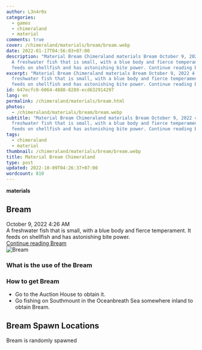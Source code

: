```yaml
---
author: L3n4r0x
categories:
  - games
  - chimeraland
  - material
comments: true
cover: /chimeraland/materials/bream/bream.webp
date: 2022-01-17T04:56:03+07:00
description: "Material Bream Chimeraland materials Bream October 9, 2022 4:26 AM
  A freshwater fish that is small, with a blue body and fierce temperament. It
  feeds on shellfish and has astonishing bite power. Continue reading Bream "
excerpt: "Material Bream Chimeraland materials Bream October 9, 2022 4:26 AM A
  freshwater fish that is small, with a blue body and fierce temperament. It
  feeds on shellfish and has astonishing bite power. Continue reading Bream "
id: 647ecfc0-6064-4888-8289-ecd632914297
lang: en
permalink: /chimeraland/materials/bream.html
photos:
  - /chimeraland/materials/bream/bream.webp
subtitle: "Material Bream Chimeraland materials Bream October 9, 2022 4:26 AM A
  freshwater fish that is small, with a blue body and fierce temperament. It
  feeds on shellfish and has astonishing bite power. Continue reading Bream "
tags:
  - chimeraland
  - material
thumbnail: /chimeraland/materials/bream/bream.webp
title: Material Bream Chimeraland
type: post
updated: 2022-10-09T04:26:37+07:00
wordcount: 810
---
```


<link
  rel="stylesheet"
  href="https://rawcdn.githack.com/dimaslanjaka/Web-Manajemen/870a349/css/bootstrap-5-3-0-alpha3-wrapper.css"
/>
<section id="bootstrap-wrapper">
  <div data-bs-theme="dark">
    <div
      class="row g-0 border rounded overflow-hidden flex-md-row mb-4 shadow-sm position-relative bg-dark text-light"
    >
      <div class="col p-4 d-flex flex-column position-static">
        <strong class="d-inline-block mb-2 text-success">materials</strong>
        <h2 class="mb-0">Bream</h2>
        <div class="mb-1 text-muted">October 9, 2022 4:26 AM</div>
        <div class="mb-2 border p-1">
          A freshwater fish that is small, with a blue body and fierce
          temperament. It feeds on shellfish and has astonishing bite power.
        </div>
        <a
          href="/chimeraland/materials/bream.html"
          class="stretched-link d-none text-primary"
          >Continue reading Bream</a
        >
      </div>
      <div class="col-auto d-none d-md-block d-lg-block">
        <img
          src="https://www.webmanajemen.com/chimeraland/materials/bream/bream.webp"
          alt="Bream"
        />
      </div>
    </div>
    <div class="row">
      <div class="col-lg-6 col-12 mb-2">
        <div class="card">
          <div class="card-body">
            <h3 class="card-title">What is the use of the Bream</h3>
            <div class="card-text"><ul></ul></div>
          </div>
        </div>
      </div>
      <div class="col-lg-6 col-12 mb-2">
        <div class="card">
          <div class="card-body">
            <h3 class="card-title">How to get Bream</h3>
            <div class="card-text">
              <ul>
                <li>Go to the Auction House to obtain it.</li>
                <li>
                  Go fishing on Southmount in the Oceanbreath Sea somewhere
                  inland to obtain Bream.
                </li>
              </ul>
            </div>
          </div>
        </div>
      </div>
      <div class="col-12 mb-2">
        <h2>Bream Spawn Locations</h2>
        <p>Bream is randomly spawned</p>
      </div>
    </div>
  </div>
</section>